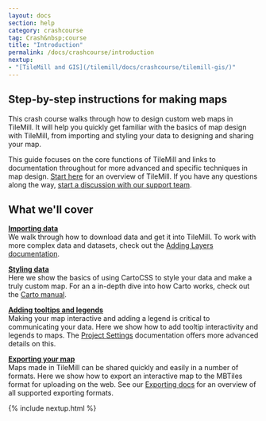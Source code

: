 ```yaml
---
layout: docs
section: help
category: crashcourse
tag: Crash&nbsp;course
title: "Introduction"
permalink: /docs/crashcourse/introduction
nextup:
- "[TileMill and GIS](/tilemill/docs/crashcourse/tilemill-gis/)"
---
```


<style type='text/css'>
</style>


## Step-by-step instructions for making maps

This crash course walks through how to design custom web maps in TileMill. It will help you quickly get familiar with the basics of map design with TileMill, from importing and styling your data to designing and sharing your map. 

This guide focuses on the core functions of TileMill and links to documentation throughout for more advanced and specific techniques in map design. [Start here](/tilemill/docs/crashcourse/tilemill-gis) for an overview of TileMill. If you have any questions along the way, [start a discussion with our support team](http://support.mapbox.com).

## What we'll cover

<div class='summary'>
	
  <p><strong><a href='/tilemill/docs/crashcourse/point-data'>Importing data</a></strong><br /> We walk through how to download data and get it into TileMill. To work with more complex data and datasets, check out the <a href="/tilemill/docs/manual/adding-layers/">Adding Layers documentation</a>.</p> 

  <p><strong><a href='/tilemill/docs/crashcourse/styling'>Styling data</a></strong><br /> Here we show the basics of using CartoCSS to style your data and make a truly custom map. For an a in-depth dive into how Carto works, check out the <a href="/tilemill/docs/manual/carto">Carto manual</a>.</p> 

  <p><strong><a href='/tilemill/docs/crashcourse/tooltips'>Adding tooltips and legends</a></strong><br /> Making your map interactive and adding a legend is critical to communicating your data. Here we show how to add tooltip interactivity and legends to maps. The <a href="/tilemill/docs/manual/project-settings">Project Settings</a> documentation offers more advanced details on this. </p> 

  <p><strong><a href='/tilemill/docs/crashcourse/exporting/'>Exporting your map</a></strong><br /> Maps made in TileMill can be shared quickly and easily in a number of formats. Here we show how to export an interactive map to the MBTiles format for uploading on the web. See our <a href="/tilemill/docs/manual/exporting/">Exporting docs</a> for an overview of all supported exporting formats.</p> 

</div>

{% include nextup.html %}
